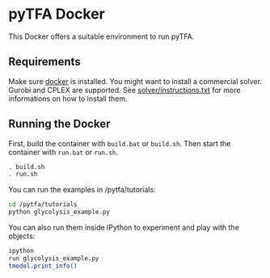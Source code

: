 # pyTFA Docker

This Docker offers a suitable environment to run pyTFA.

## Requirements

Make sure [docker](https://www.docker.com/) is installed.
You might want to install a commercial solver. Gurobi and CPLEX are supported. See [solver/instructions.txt](https://github.com/EPFL-LCSB/pytfa/blob/master/docker/solvers/instructions.txt) for more informations on how to install them.

## Running the Docker

First, build the container with `build.bat` or `build.sh`.
Then start the container with `run.bat` or `run.sh`.
```bash
. build.sh
. run.sh
```

You can run the examples in /pytfa/tutorials:
```bash
cd /pytfa/tutorials
python glycolysis_example.py
```

You can also run them inside IPython to experiment and play with the objects:

```bash
ipython
run glycolysis_example.py
tmodel.print_info()
```
